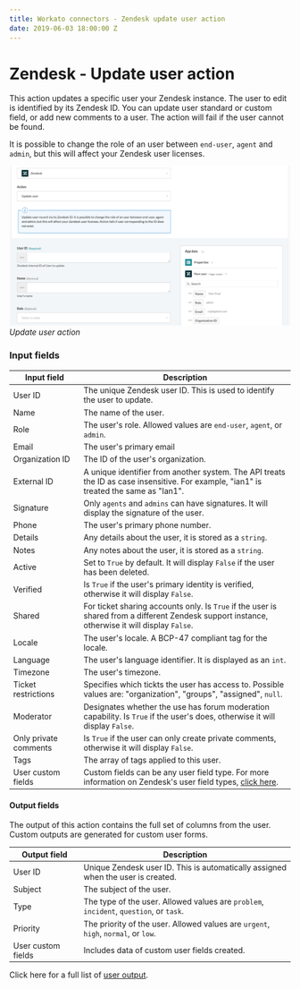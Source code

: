 ```yaml
---
title: Workato connectors - Zendesk update user action
date: 2019-06-03 18:00:00 Z
---
```


# Zendesk - Update user action

This action updates a specific user your Zendesk instance. The user to edit is identified by its Zendesk ID. You can update user standard or custom field, or add new comments to a user. The action will fail if the user cannot be found.

It is possible to change the role of an user between `end-user`, `agent` and `admin`, but this will affect your Zendesk user licenses.

![Update user action](/assets/images/connectors/zendesk/update-user-action.png)
*Update user action*

### Input fields

<table class="unchanged rich-diff-level-one">
  <thead>
    <tr>
        <th width='25%'>Input field</th>
        <th>Description</th>
    </tr>
  </thead>
  <tbody>
    <tr>
      <td>User ID</a></td>
      <td>
        The unique Zendesk user ID. This is used to identify the user to update.
      </td>
    </tr>
    <tr>
      <td>Name</td>
      <td>
        The name of the user.
      </td>
    </tr>
    <tr>
      <td>Role</td>
      <td>
        The user's role. Allowed values are <code>end-user</code>, <code>agent</code>, or <code>admin</code>.
      </td>
    </tr>
    <tr>
      <td>Email</td>
      <td>
        The user's primary email
      </td>
    </tr>
    <tr>
      <td>Organization ID</td>
      <td>
        The ID of the user's organization.
      </td>
    </tr>
    <tr>
      <td>External ID</td>
      <td>
        A unique identifier from another system. The API treats the ID as case insensitive. For example, "ian1" is treated the same as "Ian1".
      </td>
    </tr>
    <tr>
      <td>Signature</td>
      <td>
        Only <code>agents</code> and <code>admins</code> can have signatures. It will display the signature of the user.
      </td>
    </tr>
    <tr>
      <td>Phone</td>
      <td>
        The user's primary phone number.
      </td>
    </tr>
    <tr>
      <td>Details</td>
      <td>
        Any details about the user, it is stored as a <code>string</code>.
      </td>
    </tr>
    <tr>
      <td>Notes</td>
      <td>
        Any notes about the user, it is stored as a <code>string</code>.
      </td>
    </tr>
    <tr>
      <td>Active</td>
      <td>
        Set to <code>True</code> by default. It will display <code>False</code> if the user has been deleted.
      </td>
    </tr>
    <tr>
      <td>Verified</td>
      <td>
        Is <code>True</code> if the user's primary identity is verified, otherwise it will display <code>False</code>.
      </td>
    </tr>
    <tr>
      <td>Shared</td>
      <td>
        For ticket sharing accounts only. Is <code>True</code> if the user is shared from a different Zendesk support instance, otherwise it will display <code>False</code>.
      </td>
    </tr>
    <tr>
      <td>Locale</td>
      <td>
        The user's locale. A BCP-47 compliant tag for the locale.
      </td>
    </tr>
    <tr>
      <td>Language</td>
      <td>
        The user's language identifier. It is displayed as an <code>int</code>.
      </td>
    </tr>
    <tr>
      <td>Timezone</td>
      <td>
        The user's timezone.
      </td>
    </tr>
    <tr>
      <td>Ticket restrictions</td>
      <td>
        Specifies which tickts the user has access to. Possible values are: "organization", "groups", "assigned", <code>null</code>.
      </td>
    </tr>
    <tr>
      <td>Moderator</td>
      <td>
        Designates whether the use has forum moderation capability. Is <code>True</code> if the user's does, otherwise it will display <code>False</code>.
      </td>
    </tr>
    <tr>
      <td>Only private comments</td>
      <td>
        Is <code>True</code> if the user can only create private comments, otherwise it will display <code>False</code>.
      </td>
    </tr>
    <tr>
      <td>Tags</td>
      <td>
        The array of tags applied to this user.
      </td>
    </tr>
    <tr>
      <td>User custom fields</td>
      <td>
        Custom fields can be any user field type. For more information on Zendesk's user field types, <a href="/connectors/zendesk/user-output.md#user-input">click here</a>.
      </td>
    </tr>
  </tbody>
</table>

#### Output fields

The output of this action contains the full set of columns from the user. Custom outputs are generated for custom user forms.

<table class="unchanged rich-diff-level-one">
  <thead>
    <tr>
        <th width='25%'>Output field</th>
        <th>Description</th>
    </tr>
  </thead>
  <tbody>
    <tr>
      <td>User ID</td>
      <td>
        Unique Zendesk user ID. This is automatically assigned when the user is created.
      </td>
    </tr>
    <tr>
      <td>Subject</td>
      <td>
        The subject of the user.
      </td>
    </tr>
    <tr>
      <td>Type</td>
      <td>
        The type of the user. Allowed values are <code>problem</code>, <code>incident</code>, <code>question</code>, or <code>task</code>.
      </td>
    </tr>
    <tr>
      <td>Priority</td>
      <td>
        The priority of the user. Allowed values are <code>urgent</code>, <code>high</code>, <code>normal</code>, or <code>low</code>.
      </td>
    </tr>
    <tr>
      <td>User custom fields</td>
      <td>
        Includes data of custom user fields created.
      </td>
    </tr>
  </tbody>
</table>

Click here for a full list of [user output](/connectors/zendesk/user-output.md#user-output).
